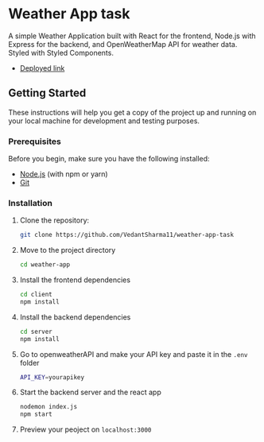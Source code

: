 # Weather App task

A simple Weather Application built with React for the frontend, Node.js with Express for the backend, and OpenWeatherMap API for weather data. Styled with Styled Components.
- [Deployed link](https://6510c6096686c82e7a9ab6ef--lustrous-cucurucho-849ef6.netlify.app/)
  
## Getting Started

These instructions will help you get a copy of the project up and running on your local machine for development and testing purposes.

### Prerequisites

Before you begin, make sure you have the following installed:

- [Node.js](https://nodejs.org/) (with npm or yarn)
- [Git](https://git-scm.com/)

### Installation

1. Clone the repository:
   ```bash
   git clone https://github.com/VedantSharma11/weather-app-task

2. Move to the project directory
    ```bash
   cd weather-app

3. Install the frontend dependencies
    ```bash
   cd client
   npm install

4. Install the backend dependencies
   ```bash
   cd server
   npm install

5. Go to openweatherAPI and make your API key and paste it in the `.env` folder
   ```bash
   API_KEY=yourapikey

6. Start the backend server and the react app
   ```bash
   nodemon index.js
   npm start

7. Preview your peoject on `localhost:3000`

